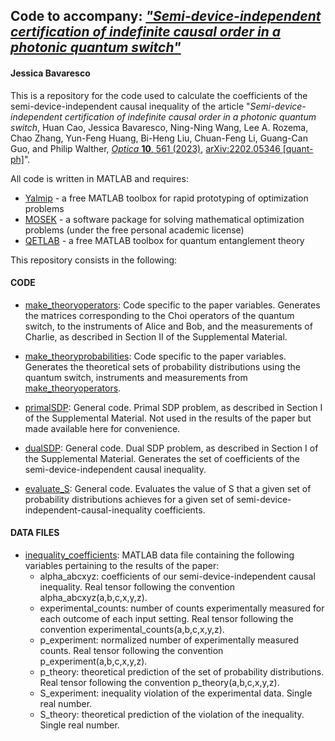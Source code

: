## Code to accompany: *["Semi-device-independent certification of indefinite causal order in a photonic quantum switch"](https://arxiv.org/abs/2202.05346)*
#### Jessica Bavaresco

This is a repository for the code used to calculate the coefficients of the semi-device-independent causal inequality of the article "*Semi-device-independent certification of indefinite causal order in a photonic quantum switch*, Huan Cao, Jessica Bavaresco, Ning-Ning Wang, Lee A. Rozema, Chao Zhang, Yun-Feng Huang, Bi-Heng Liu, Chuan-Feng Li, Guang-Can Guo, and Philip Walther, [*Optica* **10**, 561 (2023)](https://doi.org/10.1364/OPTICA.483876), [arXiv:2202.05346 [quant-ph]](https://arxiv.org/abs/2202.05346)".

All code is written in MATLAB and requires:
- [Yalmip](https://yalmip.github.io) - a free MATLAB toolbox for rapid prototyping of optimization problems
- [MOSEK](https://www.mosek.com) - a software package for solving mathematical optimization problems (under the free personal academic license)
- [QETLAB](http://www.qetlab.com/) - a free MATLAB toolbox for quantum entanglement theory

This repository consists in the following:

#### CODE

- [make_theoryoperators](https://github.com/jessicabavaresco/experimental-SDI-causality/blob/master/make_theoryoperators.m):
Code specific to the paper variables. Generates the matrices corresponding to the Choi operators of the quantum switch, to the instruments of Alice and Bob, and the measurements of Charlie, as described in Section II of the Supplemental Material.

- [make_theoryprobabilities](https://github.com/jessicabavaresco/experimental-SDI-causality/blob/master/make_theoryprobabilities.m):
Code specific to the paper variables. Generates the theoretical sets of probability distributions using the quantum switch, instruments and measurements from [make_theoryoperators](https://github.com/jessicabavaresco/experimental-SDI-causality/blob/master/make_theoryoperators.m).

- [primalSDP](https://github.com/jessicabavaresco/experimental-SDI-causality/blob/master/primalSDP.m):
General code. Primal SDP problem, as described in Section I of the Supplemental Material. Not used in the results of the paper but made available here for convenience.

- [dualSDP](https://github.com/jessicabavaresco/experimental-SDI-causality/blob/master/dualSDP.m):
General code. Dual SDP problem, as described in Section I of the Supplemental Material. Generates the set of coefficients of the semi-device-independent causal inequality.

- [evaluate_S](https://github.com/jessicabavaresco/experimental-SDI-causality/blob/master/evaluate_S.m):
General code. Evaluates the value of S that a given set of probability distributions achieves for a given set of semi-device-independent-causal-inequality coefficients.

#### DATA FILES

- [inequality_coefficients](https://github.com/jessicabavaresco/experimental-SDI-causality/blob/master/inequality_coefficients.mat):
MATLAB data file containing the following variables pertaining to the results of the paper:
  - alpha_abcxyz: coefficients of our semi-device-independent causal inequality. Real tensor following the convention alpha_abcxyz(a,b,c,x,y,z).
  - experimental_counts: number of counts experimentally measured for each outcome of each input setting. Real tensor following the convention experimental_counts(a,b,c,x,y,z).
  - p_experiment: normalized number of experimentally measured counts. Real tensor following the convention p_experiment(a,b,c,x,y,z).
  - p_theory: theoretical prediction of the set of probability distributions. Real tensor following the convention p_theory(a,b,c,x,y,z).
  - S_experiment: inequality violation of the experimental data. Single real number.
  - S_theory: theoretical prediction of the violation of the inequality. Single real number.


